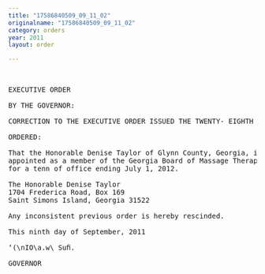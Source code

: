 ```yaml
---
title: "17586840509_09_11_02"
originalname: "17586840509_09_11_02"
category: orders
year: 2011
layout: order

---
```

<pre>
 

EXECUTIVE ORDER

BY THE GOVERNOR:

CORRECTION TO THE EXECUTIVE ORDER ISSUED THE TWENTY- EIGHTH OF MARCH, 201 1

ORDERED:

That the Honorable Denise Taylor of Glynn County, Georgia, is
appointed as a member of the Georgia Board of Massage Therapy,
for a tenn of office ending July 1, 2012.

The Honorable Denise Taylor
1704 Frederica Road, Box 169
Saint Simons Island, Georgia 31522

Any inconsistent previous order is hereby rescinded.

This ninth day of September, 2011

‘(\nIO\a.w\ Suﬁ.

GOVERNOR

</pre>
